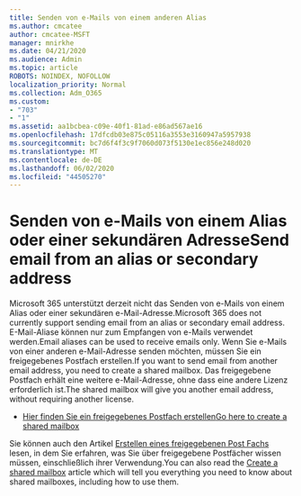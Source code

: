 ```yaml
---
title: Senden von e-Mails von einem anderen Alias
ms.author: cmcatee
author: cmcatee-MSFT
manager: mnirkhe
ms.date: 04/21/2020
ms.audience: Admin
ms.topic: article
ROBOTS: NOINDEX, NOFOLLOW
localization_priority: Normal
ms.collection: Adm_O365
ms.custom:
- "703"
- "1"
ms.assetid: aa1bcbea-c09e-40f1-81ad-e86ad567ae16
ms.openlocfilehash: 17dfcdb03e875c05116a3553e3160947a5957938
ms.sourcegitcommit: bc7d6f4f3c9f7060d073f5130e1ec856e248d020
ms.translationtype: MT
ms.contentlocale: de-DE
ms.lasthandoff: 06/02/2020
ms.locfileid: "44505270"
---
```

# <a name="send-email-from-an-alias-or-secondary-address"></a><span data-ttu-id="484f4-102">Senden von e-Mails von einem Alias oder einer sekundären Adresse</span><span class="sxs-lookup"><span data-stu-id="484f4-102">Send email from an alias or secondary address</span></span>

<span data-ttu-id="484f4-103">Microsoft 365 unterstützt derzeit nicht das Senden von e-Mails von einem Alias oder einer sekundären e-Mail-Adresse.</span><span class="sxs-lookup"><span data-stu-id="484f4-103">Microsoft 365 does not currently support sending email from an alias or secondary email address.</span></span> <span data-ttu-id="484f4-104">E-Mail-Aliase können nur zum Empfangen von e-Mails verwendet werden.</span><span class="sxs-lookup"><span data-stu-id="484f4-104">Email aliases can be used to receive emails only.</span></span> <span data-ttu-id="484f4-105">Wenn Sie e-Mails von einer anderen e-Mail-Adresse senden möchten, müssen Sie ein freigegebenes Postfach erstellen.</span><span class="sxs-lookup"><span data-stu-id="484f4-105">If you want to send email from another email address, you need to create a shared mailbox.</span></span> <span data-ttu-id="484f4-106">Das freigegebene Postfach erhält eine weitere e-Mail-Adresse, ohne dass eine andere Lizenz erforderlich ist.</span><span class="sxs-lookup"><span data-stu-id="484f4-106">The shared mailbox will give you another email address, without requiring another license.</span></span>
  
- [<span data-ttu-id="484f4-107">Hier finden Sie ein freigegebenes Postfach erstellen</span><span class="sxs-lookup"><span data-stu-id="484f4-107">Go here to create a shared mailbox</span></span>](https://portal.office.com/AdminPortal/Home#/AssistedGuide/addemailoptions)

<span data-ttu-id="484f4-108">Sie können auch den Artikel [Erstellen eines freigegebenen Post Fachs](https://docs.microsoft.com/microsoft-365/admin/email/create-a-shared-mailbox) lesen, in dem Sie erfahren, was Sie über freigegebene Postfächer wissen müssen, einschließlich ihrer Verwendung.</span><span class="sxs-lookup"><span data-stu-id="484f4-108">You can also read the [Create a shared mailbox](https://docs.microsoft.com/microsoft-365/admin/email/create-a-shared-mailbox) article which will tell you everything you need to know about shared mailboxes, including how to use them.</span></span>